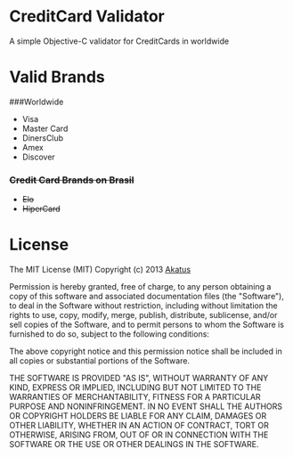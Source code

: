 CreditCard Validator
=========================

A simple Objective-C validator for CreditCards in worldwide

Valid Brands
===

###Worldwide

* Visa
* Master Card
* DinersClub
* Amex
* Discover

### <s>Credit Card Brands on Brasil</s>

* <s>Elo</s>
* <s>HiperCard</s>

License
===
The MIT License (MIT)
Copyright (c) 2013 [Akatus](http://akatus.com)

Permission is hereby granted, free of charge, to any person obtaining a copy of this software and associated documentation files (the "Software"), to deal in the Software without restriction, including without limitation the rights to use, copy, modify, merge, publish, distribute, sublicense, and/or sell copies of the Software, and to permit persons to whom the Software is furnished to do so, subject to the following conditions:

The above copyright notice and this permission notice shall be included in all copies or substantial portions of the Software.

THE SOFTWARE IS PROVIDED "AS IS", WITHOUT WARRANTY OF ANY KIND, EXPRESS OR IMPLIED, INCLUDING BUT NOT LIMITED TO THE WARRANTIES OF MERCHANTABILITY, FITNESS FOR A PARTICULAR PURPOSE AND NONINFRINGEMENT. IN NO EVENT SHALL THE AUTHORS OR COPYRIGHT HOLDERS BE LIABLE FOR ANY CLAIM, DAMAGES OR OTHER LIABILITY, WHETHER IN AN ACTION OF CONTRACT, TORT OR OTHERWISE, ARISING FROM, OUT OF OR IN CONNECTION WITH THE SOFTWARE OR THE USE OR OTHER DEALINGS IN THE SOFTWARE.